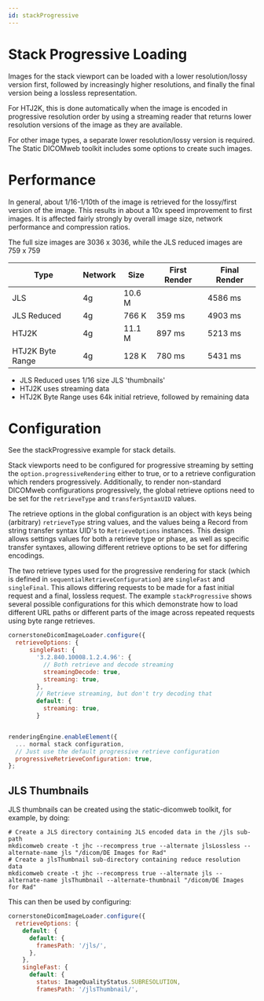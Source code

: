```yaml
---
id: stackProgressive
---
```


# Stack Progressive Loading

Images for the stack viewport can be loaded with a lower resolution/lossy
version first, followed by increasingly higher resolutions, and finally
the final version being a lossless representation.

For HTJ2K, this is done automatically when the image is encoded in progressive
resolution order by using a streaming reader that returns lower resolution versions
of the image as they are available.

For other image types, a separate lower resolution/lossy version is required.
The Static DICOMweb toolkit includes some options to create such images.

# Performance

In general, about 1/16-1/10th of the image is retrieved for the lossy/first
version of the image. This results in about a 10x speed improvement to first
images. It is affected fairly strongly by overall image size, network performance
and compression ratios.

The full size images are 3036 x 3036, while the JLS reduced images are 759 x 759

| Type             | Network | Size   | First Render | Final Render |
| ---------------- | ------- | ------ | ------------ | ------------ |
| JLS              | 4g      | 10.6 M |              | 4586 ms      |
| JLS Reduced      | 4g      | 766 K  | 359 ms       | 4903 ms      |
| HTJ2K            | 4g      | 11.1 M | 897 ms       | 5213 ms      |
| HTJ2K Byte Range | 4g      | 128 K  | 780 ms       | 5431 ms      |

- JLS Reduced uses 1/16 size JLS 'thumbnails'
- HTJ2K uses streaming data
- HTJ2K Byte Range uses 64k initial retrieve, followed by remaining data

# Configuration

See the stackProgressive example for stack details.

Stack viewports need to be configured for progressive streaming by setting
the `option.progressiveRendering` either to true, or to a retrieve configuration
which renders progressively. Additionally, to render non-standard DICOMweb
configurations progressively, the global retrieve options need to be set for the
`retrieveType` and `transferSyntaxUID` values.

The retrieve options in the global configuration is an object with keys
being (arbitrary) `retrieveType` string values, and the values being
a Record from string transfer syntax UID's to `RetrieveOptions` instances.
This design allows settings values for both a retrieve type or phase, as
well as specific transfer syntaxes, allowing different retrieve options to be
set for differing encodings.

The two retrieve types used for the progressive rendering for stack (which
is defined in `sequentialRetrieveConfiguration`) are `singleFast` and `singleFinal`.
This allows differing requests to be made for a fast initial request and a final,
lossless request. The example `stackProgressive` shows several possible configurations
for this which demonstrate how to load different URL paths or different parts
of the image across repeated requests using byte range retrieves.

```javascript
cornerstoneDicomImageLoader.configure({
  retrieveOptions: {
      singleFast: {
        '3.2.840.10008.1.2.4.96': {
          // Both retrieve and decode streaming
          streamingDecode: true,
          streaming: true,
        },
        // Retrieve streaming, but don't try decoding that
        default: {
          streaming: true,
        }


renderingEngine.enableElement({
  ... normal stack configuration,
  // Just use the default progressive retrieve configuration
  progressiveRetrieveConfiguration: true,
};
```

## JLS Thumbnails

JLS thumbnails can be created using the static-dicomweb toolkit, for example,
by doing:

```
# Create a JLS directory containing JLS encoded data in the /jls sub-path
mkdicomweb create -t jhc --recompress true --alternate jlsLossless --alternate-name jls "/dicom/DE Images for Rad"
# Create a jlsThumbnail sub-directory containing reduce resolution data
mkdicomweb create -t jhc --recompress true --alternate jls --alternate-name jlsThumbnail --alternate-thumbnail "/dicom/DE Images for Rad"
```

This can then be used by configuring:

```javascript
cornerstoneDicomImageLoader.configure({
  retrieveOptions: {
    default: {
      default: {
        framesPath: '/jls/',
      },
    },
    singleFast: {
      default: {
        status: ImageQualityStatus.SUBRESOLUTION,
        framesPath: '/jlsThumbnail/',
```
